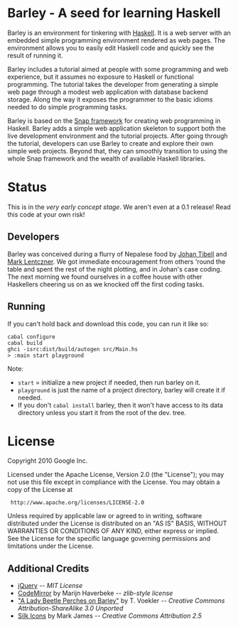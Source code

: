 Barley - A seed for learning Haskell
====================================

Barley is an environment for tinkering with [Haskell][1]. It is a web server
with an embedded simple programming environment rendered as web pages.
The environment allows you to easily edit Haskell code and quickly see the
result of running it.

Barley includes a tutorial aimed at people with some programming and web
experience, but it assumes no exposure to Haskell or functional programming.
The tutorial takes the developer from generating a simple web page through
a modest web application with database backend storage. Along the way it
exposes the programmer to the basic idioms needed to do simple programming
tasks.

Barley is based on the [Snap framework][2] for creating web programming in
Haskell. Barley adds a simple web application skeleton to support both the
live development environment and the tutorial projects. After going through
the tutorial, developers can use Barley to create and explore their own
simple web projects. Beyond that, they can smoothly transition to using the
whole Snap framework and the wealth of available Haskell libraries.

[1]: http://www.haskell.org/
[2]: http://snapframework.com/

Status
======

This is in the *very early concept stage*. We aren't even at a 0.1 release!
Read this code at your own risk!

Developers
----------

Barley was conceived during a flurry of Nepalese food by [Johan Tibell][jt]
and [Mark Lentczner][ml]. We got immediate encouragement from others 'round
the table and spent the rest of the night plotting, and in Johan's case coding.
The next morning we found ourselves in a coffee house with other Haskellers
cheering us on as we knocked off the first coding tasks.

[jt]: http://github.com/tibbe
[ml]: http://github.com/mtnviewmark

Running
-------

If you can't hold back and download this code, you can run it like so:

    cabal configure
    cabal build
    ghci -isrc:dist/build/autogen src/Main.hs
    > :main start playground

Note:

* `start` = initialize a new project if needed, then run barley on it.
* `playground` is just the name of a project directory, barley will create
  it if needed.
* If you don't `cabal install` barley, then it won't have access to its
  data directory unless you start it from the root of the dev. tree.


License
=======

Copyright 2010 Google Inc.

Licensed under the Apache License, Version 2.0 (the "License");
you may not use this file except in compliance with the License.
You may obtain a copy of the License at

     http://www.apache.org/licenses/LICENSE-2.0

Unless required by applicable law or agreed to in writing, software
distributed under the License is distributed on an "AS IS" BASIS,
WITHOUT WARRANTIES OR CONDITIONS OF ANY KIND, either express or implied.
See the License for the specific language governing permissions and
limitations under the License.


Additional Credits
------------------

* [jQuery][c1] *-- MIT License*
* [CodeMirror][c2] by Marijn Haverbeke *-- zlib-style license*
* ["A Lady Beetle Perches on Barley"][c3] by T. Voekler
  *-- Creative Commons Attribution-ShareAlike 3.0 Unported*
* [Silk Icons][c4] by Mark James *-- Creative Commons Attribution 2.5*

[c1]: http://jquery.com/
[c2]: http://codemirror.net/
[c3]: http://commons.wikimedia.org/wiki/File:A_lady_beetle_perches_on_barley.JPG
[c4]: http://www.famfamfam.com/lab/icons/silk/
